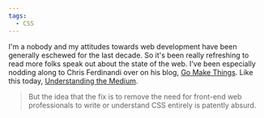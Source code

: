 ```yaml
---
tags:
  - CSS
---
```


I'm a nobody and my attitudes towards web development have been generally eschewed for the last decade. So it's been really refreshing to read more folks speak out about the state of the web. I've been especially nodding along to Chris Ferdinandi over on his blog, [Go Make Things](https://gomakethings.com/). Like this today, [Understanding the Medium](https://gomakethings.com/understanding-the-medium/).

>But the idea that the fix is to remove the need for front-end web professionals to write or understand CSS entirely is patently absurd.


<a class="u-bridgy-fed" href="https://fed.brid.gy/" hidden="from-humans"></a>
<a class="u-bridgy" href="https://brid.gy/publish/bluesky" hidden="from-humans"></a>
<data class="p-bridgy-omit-link" value="maybe" />